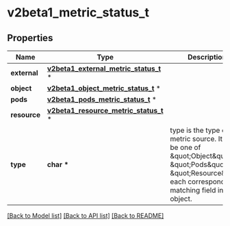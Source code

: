 # v2beta1_metric_status_t

## Properties
Name | Type | Description | Notes
------------ | ------------- | ------------- | -------------
**external** | [**v2beta1_external_metric_status_t**](v2beta1_external_metric_status.md) \* |  | [optional] 
**object** | [**v2beta1_object_metric_status_t**](v2beta1_object_metric_status.md) \* |  | [optional] 
**pods** | [**v2beta1_pods_metric_status_t**](v2beta1_pods_metric_status.md) \* |  | [optional] 
**resource** | [**v2beta1_resource_metric_status_t**](v2beta1_resource_metric_status.md) \* |  | [optional] 
**type** | **char \*** | type is the type of metric source.  It will be one of \&quot;Object\&quot;, \&quot;Pods\&quot; or \&quot;Resource\&quot;, each corresponds to a matching field in the object. | 

[[Back to Model list]](../README.md#documentation-for-models) [[Back to API list]](../README.md#documentation-for-api-endpoints) [[Back to README]](../README.md)


